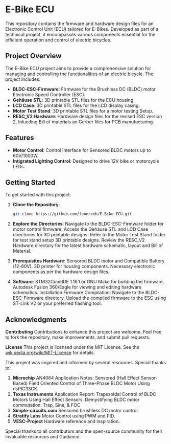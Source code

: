 # E-Bike ECU

This repository contains the firmware and hardware design files for an Electronic Control Unit (ECU) tailored for E-Bikes. Developed as part of a technical project, it encompasses various components essential for the efficient operation and control of electric bicycles.

## Project Overview

The E-Bike ECU project aims to provide a comprehensive solution for managing and controlling the functionalities of an electric bicycle. The project includes:

- **BLDC-ESC-Firmware**: Firmware for the Brushless DC (BLDC) motor Electronic Speed Controller (ESC).
- **Gehäuse STL**: 3D printable STL files for the ECU housing.
- **LCD Case**: 3D printable STL files for the LCD display casing.
- **Motor Test Stand**: 3D printable STL files for a motor testing Setup.
- **RESC_V2 Hardware**: Hardware design files for the revised ESC version 2, Inlucding Bill of materials an Gerber files for PCB manufacturing.

## Features

- **Motor Control**: Control interface for Sensored BLDC motors up to 60V/1000W.
- **Intigrated Lighting Control**: Designed to drive 12V bike or motorcycle LEDs.


## Getting Started

To get started with this project:

1. **Clone the Repository**:
   ```bash
   git clone https://github.com/leonreeh/E-Bike-ECU.git
2. **Explore the Directories**:
Navigate to the BLDC-ESC-Firmware folder for motor control firmware.
Access the Gehäuse STL and LCD Case directories for 3D printable designs.
Refer to the Motor Test Stand folder for test stand setup 3D printable designs.
Review the RESC_V2 Hardware directory for the latest hardware schematic, layout and Bill of Material.

3. **Prerequisites Hardware**:
Sensored BLDC motor and Compatible Battery (12-60V).
3D printer for housing components.
Necessary electronic components as per the hardware design files.

4. **Software**:
STM32CubeIDE 1.16.1 or GNU Make for building the firmware.
Autodesk Fusion 360/Eagle for viewing and editing hardware schematics.
Installation
Firmware Compilation:
Navigate to the BLDC-ESC-Firmware directory.
Upload the compiled firmware to the ESC using ST-Link V2 or your preferred flashing tool.

## Acknowledgments
**Contributing**
Contributions to enhance this project are welcome. Feel free to fork the repository, make improvements, and submit pull requests.

**License**
This project is licensed under the MIT License. See the [wikipedia.org/wiki/MIT-License](https://de.wikipedia.org/wiki/MIT-Lizenz) for details.

This project was inspired and informed by several resources. Special thanks to:

1. **Microchip** AN4064 Application Notes: Sensored (Hall Effect Sensor-Based) Field Oriented Control of Three-Phase BLDC Motor Using dsPIC33CK.
2. **Texas Instruments**
   Application Report: Trapezoidal Control of BLDC Motors Using Hall Effect Sensors.
   Demystifying BLDC motor commutation: Trap, Sine, & FOC
4. **Simple-circuits.com** Sensored brushless DC motor control.
5. **Stratify Labs** Motor Control using PWM and PID.
6. **VESC-Project**  Hardware reference and inspiration.

Special thanks to all contributors and the open-source community for their invaluable resources and Guidance.

